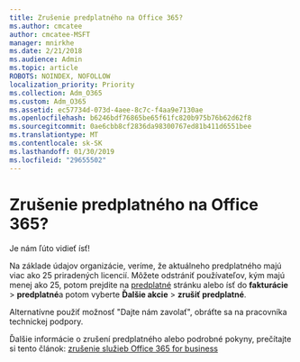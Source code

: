 ```yaml
---
title: Zrušenie predplatného na Office 365?
ms.author: cmcatee
author: cmcatee-MSFT
manager: mnirkhe
ms.date: 2/21/2018
ms.audience: Admin
ms.topic: article
ROBOTS: NOINDEX, NOFOLLOW
localization_priority: Priority
ms.collection: Adm_O365
ms.custom: Adm_O365
ms.assetid: ec57734d-073d-4aee-8c7c-f4aa9e7130ae
ms.openlocfilehash: b6246bdf76865be65f61fc820b975b76b62d62f8
ms.sourcegitcommit: 0ae6cbb8cf2836da98300767ed81b411d6551bee
ms.translationtype: MT
ms.contentlocale: sk-SK
ms.lasthandoff: 01/30/2019
ms.locfileid: "29655502"
---
```

# <a name="canceling-your-office-365-subscription"></a>Zrušenie predplatného na Office 365?

Je nám ľúto vidieť ísť!
  
Na základe údajov organizácie, veríme, že aktuálneho predplatného majú viac ako 25 priradených licencií. Môžete odstrániť používateľov, kým majú menej ako 25, potom prejdite na [predplatné](https://go.microsoft.com/fwlink/p/?linkid=842054) stránku alebo ísť do **fakturácie** \> **predplatné**a potom vyberte **Ďalšie akcie** \> **zrušiť predplatné**.
  
Alternatívne použiť možnosť "Dajte nám zavolať", obráťte sa na pracovníka technickej podpory.
  
Ďalšie informácie o zrušení predplatného alebo podrobné pokyny, prečítajte si tento článok: [zrušenie služieb Office 365 for business](https://support.office.com/article/b1bc0bef-4608-4601-813a-cdd9f746709a)
  

